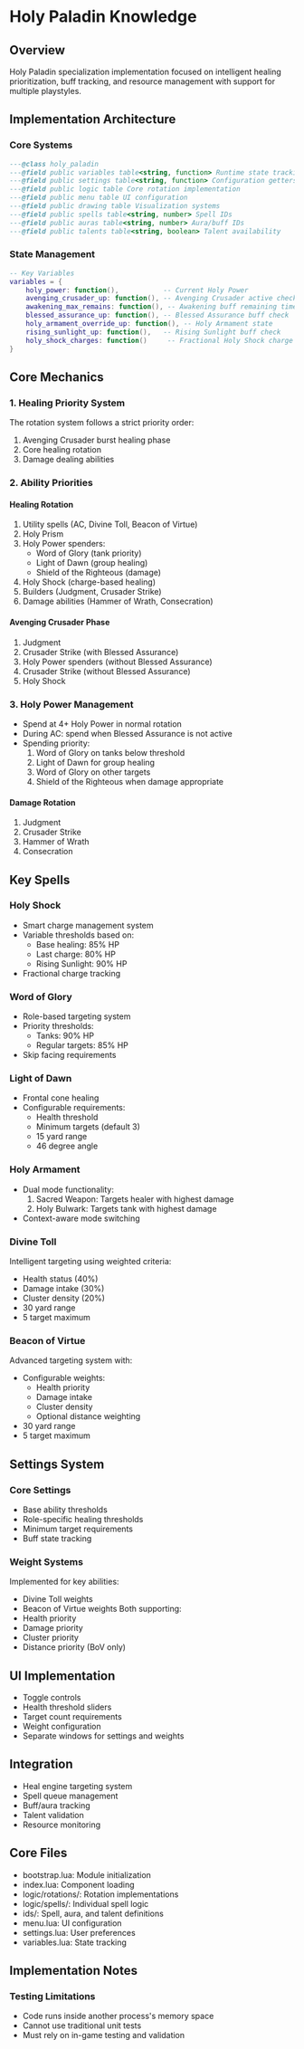 # Holy Paladin Knowledge

## Overview
Holy Paladin specialization implementation focused on intelligent healing prioritization, buff tracking, and resource management with support for multiple playstyles.

## Implementation Architecture

### Core Systems
```lua
---@class holy_paladin
---@field public variables table<string, function> Runtime state tracking
---@field public settings table<string, function> Configuration getters
---@field public logic table Core rotation implementation
---@field public menu table UI configuration
---@field public drawing table Visualization systems
---@field public spells table<string, number> Spell IDs
---@field public auras table<string, number> Aura/buff IDs
---@field public talents table<string, boolean> Talent availability
```

### State Management
```lua
-- Key Variables
variables = {
    holy_power: function(),           -- Current Holy Power
    avenging_crusader_up: function(), -- Avenging Crusader active check
    awakening_max_remains: function(), -- Awakening buff remaining time
    blessed_assurance_up: function(), -- Blessed Assurance buff check
    holy_armament_override_up: function(), -- Holy Armament state
    rising_sunlight_up: function(),   -- Rising Sunlight buff check
    holy_shock_charges: function()     -- Fractional Holy Shock charge tracking
}
```

## Core Mechanics

### 1. Healing Priority System
The rotation system follows a strict priority order:
1. Avenging Crusader burst healing phase
2. Core healing rotation
3. Damage dealing abilities

### 2. Ability Priorities
#### Healing Rotation
1. Utility spells (AC, Divine Toll, Beacon of Virtue)
2. Holy Prism
3. Holy Power spenders:
   - Word of Glory (tank priority)
   - Light of Dawn (group healing)
   - Shield of the Righteous (damage)
4. Holy Shock (charge-based healing)
5. Builders (Judgment, Crusader Strike)
6. Damage abilities (Hammer of Wrath, Consecration)

#### Avenging Crusader Phase
1. Judgment
2. Crusader Strike (with Blessed Assurance)
3. Holy Power spenders (without Blessed Assurance)
4. Crusader Strike (without Blessed Assurance)
5. Holy Shock

### 3. Holy Power Management
- Spend at 4+ Holy Power in normal rotation
- During AC: spend when Blessed Assurance is not active
- Spending priority:
  1. Word of Glory on tanks below threshold
  2. Light of Dawn for group healing
  3. Word of Glory on other targets
  4. Shield of the Righteous when damage appropriate

#### Damage Rotation
1. Judgment
2. Crusader Strike 
3. Hammer of Wrath
4. Consecration

## Key Spells

### Holy Shock
- Smart charge management system
- Variable thresholds based on:
  - Base healing: 85% HP
  - Last charge: 80% HP
  - Rising Sunlight: 90% HP
- Fractional charge tracking

### Word of Glory
- Role-based targeting system
- Priority thresholds:
  - Tanks: 90% HP
  - Regular targets: 85% HP
- Skip facing requirements

### Light of Dawn
- Frontal cone healing
- Configurable requirements:
  - Health threshold
  - Minimum targets (default 3)
  - 15 yard range
  - 46 degree angle

### Holy Armament
- Dual mode functionality:
  1. Sacred Weapon: Targets healer with highest damage
  2. Holy Bulwark: Targets tank with highest damage
- Context-aware mode switching

### Divine Toll
Intelligent targeting using weighted criteria:
- Health status (40%)
- Damage intake (30%)
- Cluster density (20%)
- 30 yard range
- 5 target maximum

### Beacon of Virtue
Advanced targeting system with:
- Configurable weights:
  - Health priority
  - Damage intake
  - Cluster density
  - Optional distance weighting
- 30 yard range
- 5 target maximum

## Settings System

### Core Settings
- Base ability thresholds
- Role-specific healing thresholds
- Minimum target requirements
- Buff state tracking

### Weight Systems
Implemented for key abilities:
- Divine Toll weights
- Beacon of Virtue weights
Both supporting:
- Health priority
- Damage priority
- Cluster priority
- Distance priority (BoV only)

## UI Implementation
- Toggle controls
- Health threshold sliders
- Target count requirements
- Weight configuration
- Separate windows for settings and weights

## Integration
- Heal engine targeting system
- Spell queue management
- Buff/aura tracking
- Talent validation
- Resource monitoring

## Core Files
- bootstrap.lua: Module initialization
- index.lua: Component loading
- logic/rotations/: Rotation implementations
- logic/spells/: Individual spell logic
- ids/: Spell, aura, and talent definitions
- menu.lua: UI configuration
- settings.lua: User preferences
- variables.lua: State tracking

## Implementation Notes

### Testing Limitations
- Code runs inside another process's memory space
- Cannot use traditional unit tests
- Must rely on in-game testing and validation
